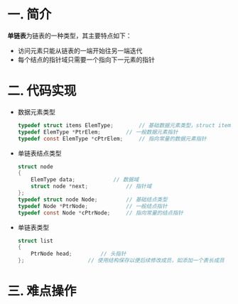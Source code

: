 # 一. 简介

**单链表**为链表的一种类型，其主要特点如下：

- 访问元素只能从链表的一端开始往另一端迭代
- 每个结点的指针域只需要一个指向下一元素的指针



# 二. 代码实现

- 数据元素类型

  ```c
  typedef struct items ElemType;		// 基础数据元素类型，struct items自行定义
  typedef ElemType *PtrElem;		// 一般数据元素指针
  typedef const ElemType *cPtrElem;		// 指向常量的数据元素指针
  ```

- 单链表结点类型

  ```c
  struct node
  {
      ElemType data;			// 数据域
      struct node *next;			// 指针域
  };
  typedef struct node Node;			// 基础结点类型
  typedef Node *PtrNode;			// 一般结点指针
  typedef const Node *cPtrNode;		// 指向常量的结点指针
  ```

- 单链表类型

  ```c
  struct list
  {
      PtrNode head;			// 头指针
  };					// 使用结构保存以便后续修改成员，如添加一个表长成员
  ```
  



# 三. 难点操作


